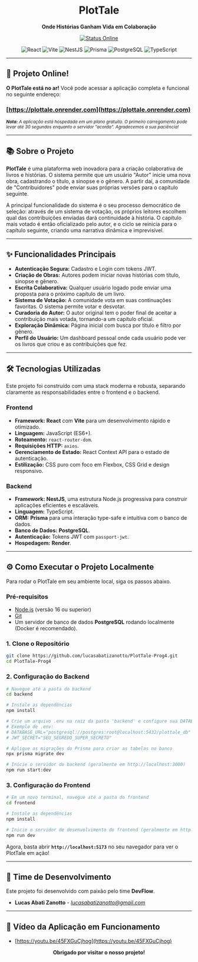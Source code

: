 <div align="center">
  <h1>PlotTale</h1>
  <p><strong>Onde Histórias Ganham Vida em Colaboração</strong></p>
  <p>
    <a href="https://plottale.onrender.com" target="_blank">
      <img src="https://img.shields.io/badge/Status-Online-brightgreen?style=for-the-badge" alt="Status Online">
    </a>
  </p>
  <p>
    <img src="https://img.shields.io/badge/React-20232A?style=for-the-badge&logo=react&logoColor=61DAFB" alt="React">
    <img src="https://img.shields.io/badge/Vite-646CFF?style=for-the-badge&logo=vite&logoColor=white" alt="Vite">
    <img src="https://img.shields.io/badge/NestJS-E0234E?style=for-the-badge&logo=nestjs&logoColor=white" alt="NestJS">
    <img src="https://img.shields.io/badge/Prisma-3982CE?style=for-the-badge&logo=prisma&logoColor=white" alt="Prisma">
    <img src="https://img.shields.io/badge/PostgreSQL-316192?style=for-the-badge&logo=postgresql&logoColor=white" alt="PostgreSQL">
    <img src="https://img.shields.io/badge/TypeScript-007ACC?style=for-the-badge&logo=typescript&logoColor=white" alt="TypeScript">
  </p>
</div>

---

## 🚀 Projeto Online!

**O PlotTale está no ar!** Você pode acessar a aplicação completa e funcional no seguinte endereço:

### **[https://plottale.onrender.com](https://plottale.onrender.com)**

<small>_**Nota:** A aplicação está hospedada em um plano gratuito. O primeiro carregamento pode levar até 30 segundos enquanto o servidor "acorda". Agradecemos a sua paciência!_</small>

---

## 📚 Sobre o Projeto

**PlotTale** é uma plataforma web inovadora para a criação colaborativa de livros e histórias. O sistema permite que um usuário "Autor" inicie uma nova obra, cadastrando o título, a sinopse e o gênero. A partir daí, a comunidade de "Contribuidores" pode enviar suas próprias versões para o capítulo seguinte.

A principal funcionalidade do sistema é o seu processo democrático de seleção: através de um sistema de votação, os próprios leitores escolhem qual das contribuições enviadas dará continuidade à história. O capítulo mais votado é então oficializado pelo autor, e o ciclo se reinicia para o capítulo seguinte, criando uma narrativa dinâmica e imprevisível.

---

## ✨ Funcionalidades Principais

*   **Autenticação Segura:** Cadastro e Login com tokens JWT.
*   **Criação de Obras:** Autores podem iniciar novas histórias com título, sinopse e gênero.
*   **Escrita Colaborativa:** Qualquer usuário logado pode enviar uma proposta para o próximo capítulo de um livro.
*   **Sistema de Votação:** A comunidade vota em suas continuações favoritas. O sistema permite votar e desvotar.
*   **Curadoria do Autor:** O autor original tem o poder final de aceitar a contribuição mais votada, tornando-a um capítulo oficial.
*   **Exploração Dinâmica:** Página inicial com busca por título e filtro por gênero.
*   **Perfil do Usuário:** Um dashboard pessoal onde cada usuário pode ver os livros que criou e as contribuições que fez.

---

## 🛠️ Tecnologias Utilizadas

Este projeto foi construído com uma stack moderna e robusta, separando claramente as responsabilidades entre o frontend e o backend.

### **Frontend**
*   **Framework:** **React** com **Vite** para um desenvolvimento rápido e otimizado.
*   **Linguagem:** JavaScript (ES6+).
*   **Roteamento:** `react-router-dom`.
*   **Requisições HTTP:** `axios`.
*   **Gerenciamento de Estado:** React Context API para o estado de autenticação.
*   **Estilização:** CSS puro com foco em Flexbox, CSS Grid e design responsivo.

### **Backend**
*   **Framework:** **NestJS**, uma estrutura Node.js progressiva para construir aplicações eficientes e escaláveis.
*   **Linguagem:** TypeScript.
*   **ORM:** **Prisma** para uma interação type-safe e intuitiva com o banco de dados.
*   **Banco de Dados:** **PostgreSQL**.
*   **Autenticação:** Tokens JWT com `passport-jwt`.
*   **Hospedagem:** **Render**.

---

## ⚙️ Como Executar o Projeto Localmente

Para rodar o PlotTale em seu ambiente local, siga os passos abaixo.

### **Pré-requisitos**

*   [Node.js](https://nodejs.org/en/) (versão 16 ou superior)
*   [Git](https://git-scm.com)
*   Um servidor de banco de dados **PostgreSQL** rodando localmente (Docker é recomendado).

### **1. Clone o Repositório**
```bash
git clone https://github.com/lucasabatizanotto/PlotTale-Prog4.git
cd PlotTale-Prog4
```

### **2. Configuração do Backend**

```bash
# Navegue até a pasta do backend
cd backend

# Instale as dependências
npm install

# Crie um arquivo .env na raiz da pasta 'backend' e configure sua DATABASE_URL para o PostgreSQL
# Exemplo de .env:
# DATABASE_URL="postgresql://postgres:root@localhost:5432/plottale_db"
# JWT_SECRET="SEU_SEGREDO_SUPER_SECRETO"

# Aplique as migrações do Prisma para criar as tabelas no banco
npx prisma migrate dev

# Inicie o servidor do backend (geralmente em http://localhost:3000)
npm run start:dev
```

### **3. Configuração do Frontend**

```bash
# Em um novo terminal, navegue até a pasta do frontend
cd frontend

# Instale as dependências
npm install

# Inicie o servidor de desenvolvimento do frontend (geralmente em http://localhost:5173)
npm run dev
```

Agora, basta abrir **`http://localhost:5173`** no seu navegador para ver o PlotTale em ação!

---

## 👥 Time de Desenvolvimento

Este projeto foi desenvolvido com paixão pelo time **DevFlow**.

*   **Lucas Abati Zanotto** - [*lucasabatizanotto@gmail.com*](mailto:lucasabatizanotto@gmail.com)

---

## 🎥 Vídeo da Aplicação em Funcionamento

*   [https://youtu.be/45FXGuCjhog](https://youtu.be/45FXGuCjhog)

<div align="center">
  <strong>Obrigado por visitar o nosso projeto!</strong>
</div>
